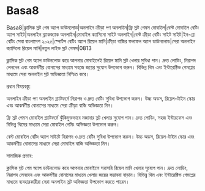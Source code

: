 # Basa8

Basa8|ক্লাসিক স্লট গেম অ্যাপ ডাউনলোড|অনলাইন ক্রীড়া পণ অনলাইন|ফ্রি স্লট গেমস মোবাইল|বেস্ট মোবাইল বেটিং অ্যাপ সাইট|অনলাইন ব্ল্যাকজ্যাক অনলাইন|মোবাইল ক্যাসিনো সাইট অনলাইন|বেস্ট ক্রীড়া বেটিং সাইট সাইট|ইন-প্লে বেটিং সেবা বাংলাদেশ ২০২৫|স্পোর্টস বেটিং অ্যাপ রিয়েল মানি|ক্রীড়া বাজির ফলাফল অ্যাপ ডাউনলোড|সেরা অনলাইন ক্যাসিনো রিয়েল মানি|নতুন লাইভ স্লট গেমস|0813

ক্লাসিক স্লট গেম অ্যাপ ডাউনলোড করে আপনার মোবাইলেই রিয়েল মানি স্লট খেলার সুবিধা পান। দ্রুত লোডিং, নিরাপদ লেনদেন এবং আকর্ষণীয় বোনাসের মাধ্যমে সহজে জয়ের সুযোগ উপভোগ করুন। বিভিন্ন থিম এবং ইন্টারেক্টিভ গেমপ্লের মাধ্যমে সেরা অনলাইন স্লট অভিজ্ঞতা নিশ্চিত করে।

প্রধান বিষয়বস্তু:

অনলাইন ক্রীড়া পণ অনলাইন প্ল্যাটফর্মে নিরাপদ ও দ্রুত বেটিং সুবিধা উপভোগ করুন। উচ্চ অডস, রিয়েল-টাইম স্কোর এবং আকর্ষণীয় বোনাসের মাধ্যমে সেরা ক্রীড়া বাজি অভিজ্ঞতা নিন।

ফ্রি স্লট গেমস মোবাইল প্ল্যাটফর্মে ঝুঁকিমুক্তভাবে মজাদার স্লট খেলার সুযোগ পান। দ্রুত লোডিং, সহজ ইন্টারফেস এবং বিভিন্ন থিমের মাধ্যমে সেরা মোবাইল গেমিং অভিজ্ঞতা উপভোগ করুন।

বেস্ট মোবাইল বেটিং অ্যাপ সাইটে নিরাপদ ও দ্রুত বেটিং সুবিধা উপভোগ করুন। উচ্চ অডস, রিয়েল-টাইম স্কোর এবং আকর্ষণীয় বোনাসের মাধ্যমে সেরা মোবাইল বাজি অভিজ্ঞতা নিন।

সামাজিক প্রভাব:

ক্লাসিক স্লট গেম অ্যাপ ডাউনলোড করে আপনার মোবাইলে সরাসরি রিয়েল মানি খেলার সুযোগ পান। দ্রুত লোডিং, নিরাপদ লেনদেন এবং আকর্ষণীয় বোনাসের মাধ্যমে খেলায় জয়ের সম্ভাবনা বাড়ান। বিভিন্ন থিম এবং ইন্টারেক্টিভ গেমপ্লের মাধ্যমে ব্যবহারকারীরা সেরা অনলাইন স্লট অভিজ্ঞতা উপভোগ করতে পারেন।
